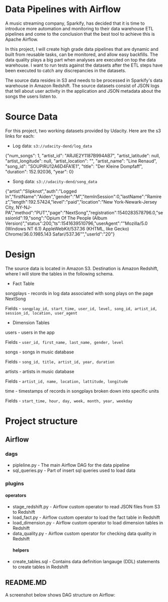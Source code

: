 # Data Pipelines with Airflow

A music streaming company, Sparkify, has decided that it is time to introduce more automation and monitoring to their data warehouse ETL pipelines and come to the conclusion that the best tool to achieve this is Apache Airflow.

In this project, I will create high grade data pipelines that are dynamic and built from reusable tasks, can be monitored, and allow easy backfills. The data quality plays a big part when analyses are executed on top the data warehouse. I want to run tests against the datasets after the ETL steps have been executed to catch any discrepancies in the datasets.

The source data resides in S3 and needs to be processed in Sparkify's data warehouse in Amazon Redshift. The source datasets consist of JSON logs that tell about user activity in the application and JSON metadata about the songs the users listen to.

# Source Data
For this project, two working datasets provided by Udacity. Here are the s3 links for each:

* Log data: `s3://udacity-dend/log_data`

{"num_songs": 1, "artist_id": "ARJIE2Y1187B994AB7", "artist_latitude": null, "artist_longitude": null, "artist_location": "", "artist_name": "Line Renaud", "song_id": "SOUPIRU12A6D4FA1E1", "title": "Der Kleine Dompfaff", "duration": 152.92036, "year": 0}

* Song data: `s3://udacity-dend/song_data`

{"artist":"Slipknot","auth":"Logged In","firstName":"Aiden","gender":"M","itemInSession":0,"lastName":"Ramirez","length":192.57424,"level":"paid","location":"New York-Newark-Jersey City, NY-NJ-PA","method":"PUT","page":"NextSong","registration":1540283578796.0,"sessionId":19,"song":"Opium Of The People (Album Version)","status":200,"ts":1541639510796,"userAgent":"\"Mozilla\/5.0 (Windows NT 6.1) AppleWebKit\/537.36 (KHTML, like Gecko) Chrome\/36.0.1985.143 Safari\/537.36\"","userId":"20"}

# Design
The source data is located in Amazon S3. Destination is Amazon Redshift, where I will store the tables in the following schema.

* Fact Table

songplays - records in log data associated with song plays on the page NextSong

Fields - `songplay_id, start_time, user_id, level, song_id, artist_id, session_id, location, user_agent`

* Dimension Tables

users - users in the app 

Fields - `user_id, first_name, last_name, gender, level`

songs - songs in music database 

Fields - `song_id, title, artist_id, year, duration`

artists - artists in music database

Fields - `artist_id, name, location, lattitude, longitude`

time - timestamps of records in songplays broken down into specific units 

Fields - `start_time, hour, day, week, month, year, weekday`

# Project structure
## Airflow
### dags
- pipleline.py - The main Airflow DAG for the data pipeline
- sql_queries.py - Part of insert sql queries used to load data
### plugins
   #### operators
- stage_redshift.py - Airflow custom operator to read JSON files from S3 to Redshift
- load_fact.py - Airflow custom operator to load the fact table in Redshift
- load_dimension.py - Airflow custom operator to load dimension tables in Redshift
- data_quality.py - Airflow custom operator for checking data quality in Redshift
   #### helpers
- create_tables.sql - Contains data definition langauge (DDL) statements to create tables in Redshift
## README.MD

A screenshot below shows DAG structure on Airflow:
